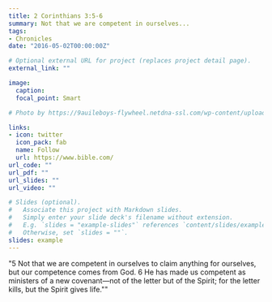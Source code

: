 ```yaml
---
title: 2 Corinthians 3:5-6
summary: Not that we are competent in ourselves...
tags:
- Chronicles
date: "2016-05-02T00:00:00Z"

# Optional external URL for project (replaces project detail page).
external_link: ""

image:
  caption: 
  focal_point: Smart

# Photo by https://9auileboys-flywheel.netdna-ssl.com/wp-content/uploads/2017/09/SYATP-students-at-flag-pole-2014-735x400.jpg

links:
- icon: twitter
  icon_pack: fab
  name: Follow
  url: https://www.bible.com/
url_code: ""
url_pdf: ""
url_slides: ""
url_video: ""

# Slides (optional).
#   Associate this project with Markdown slides.
#   Simply enter your slide deck's filename without extension.
#   E.g. `slides = "example-slides"` references `content/slides/example-slides.md`.
#   Otherwise, set `slides = ""`.
slides: example
---
```

"5 Not that we are competent in ourselves to claim anything for ourselves, but our competence comes from God. 6 He has made us competent as ministers of a new covenant—not of the letter but of the Spirit; for the letter kills, but the Spirit gives life.""